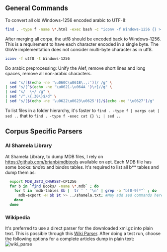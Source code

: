 ## General Commands

To convert all old Windows-1256 encoded arabic to UTF-8:
```sh
find . -type f -name \*.html -exec bash -c "iconv -f Windows-1256 {} > {}.utf8" \;
```

After merging all corpa, the utf8 should be encoded back to Windows-1256. This is a requirement to have each character encoded in a single byte. The GloVe implementation does not consider multi-byte character as in utf8.
```sh
iconv -f utf8 -t Windows-1256
```

Do arabic preprocessing: Unify the Alef, remove short lines and long spaces, remove all non-arabic characters.
```sh
  sed "s/[$(echo -ne '\u060C\u061B\.,:')]/ /g" \
| sed "s/[^$(echo -ne '\u0621-\u064A ')\r]//g" \
| sed "s/  \+/ /g" \
| sed "/^.\{,30\}$/d" \
| sed "s/[$(echo -ne '\u0622\u0623\u0625')]/$(echo -ne '\u0627')/g"
```

To list files in a folder hierarchy, it's faster to ``find . -type f | xargs cat | sed ..`` that to ``find . -type f -exec cat {} \; | sed ..``

## Corpus Specific Parsers
### Al Shamela Library
At Shamela Library, to dump MDB files, I rely on https://github.com/brianb/mdbtools available on apt.
Each MDB file has some books: t*index* and b*index* tables. It's required to list all b** tables and dump them as:
```sh
  export MDB_JET3_CHARSET=CP1256
  for b in `find Books/ -name \*.mdb` ; do 
    for t in `mdb-tables $b |  tr ' ' '\n' | grep -o "b[0-9]*"` ; do
      mdb-export -H $b $t >> ../shamela.txt; #May add sed commands here as well!
    done
  done
```

### Wikipedia
It's preferred to use a direct parser for the downloaded xml.gz into plain text. This is possible through this [Wiki 
Parser](https://dizzylogic.com/wiki-parser/). After doing a test run, choose the following options for a complete articles dump in plain text:
![wiki_parse](https://user-images.githubusercontent.com/90985/40912749-c55b9c26-67f2-11e8-904f-fc309b4c59c2.jpg)


